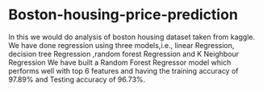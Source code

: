 # Boston-housing-price-prediction
In this we would do analysis of boston housing dataset taken from kaggle. We have done regression using three models,i.e., linear Regression, decision tree Regression ,random forest Regression and K Neighbour Regression 
We have built a Random Forest Regressor model which performs well with top 6 features and having the training accuracy of 97.89% and Testing accuracy of 96.73%.
